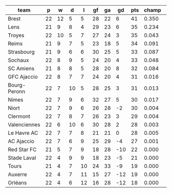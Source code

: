|     team     | p  | w  | d  | l  | gf | ga | gd  | pts | champ | top2  | top3  | top4  |  5-7  | bot4  | bot3  | bot2  |
|--------------|----|----|----|----|----|----|-----|-----|-------|-------|-------|-------|-------|-------|-------|-------|
| Brest        | 22 | 12 |  5 |  5 | 28 | 22 |   6 |  41 | 0.350 | 0.554 | 0.690 | 0.789 | 0.146 | 0.000 | 0.000 | 0.000|
| Lens         | 21 |  9 |  8 |  4 | 29 | 23 |   6 |  35 | 0.234 | 0.429 | 0.569 | 0.673 | 0.200 | 0.000 | 0.000 | 0.000|
| Troyes       | 22 | 10 |  5 |  7 | 27 | 24 |   3 |  35 | 0.043 | 0.112 | 0.189 | 0.275 | 0.283 | 0.005 | 0.001 | 0.000|
| Reims        | 21 |  9 |  7 |  5 | 23 | 18 |   5 |  34 | 0.091 | 0.201 | 0.316 | 0.419 | 0.274 | 0.002 | 0.000 | 0.000|
| Strasbourg   | 21 |  9 |  6 |  6 | 30 | 25 |   5 |  33 | 0.087 | 0.194 | 0.302 | 0.411 | 0.270 | 0.003 | 0.001 | 0.000|
| Sochaux      | 22 |  8 |  9 |  5 | 24 | 20 |   4 |  33 | 0.048 | 0.119 | 0.207 | 0.302 | 0.270 | 0.004 | 0.001 | 0.000|
| SC Amiens    | 21 |  8 |  8 |  5 | 28 | 20 |   8 |  32 | 0.084 | 0.181 | 0.289 | 0.399 | 0.276 | 0.003 | 0.001 | 0.000|
| GFC Ajaccio  | 22 |  8 |  7 |  7 | 24 | 20 |   4 |  31 | 0.016 | 0.051 | 0.100 | 0.163 | 0.217 | 0.015 | 0.004 | 0.001|
| Bourg-Peronn | 22 |  7 | 10 |  5 | 28 | 25 |   3 |  31 | 0.013 | 0.039 | 0.081 | 0.130 | 0.200 | 0.022 | 0.009 | 0.002|
| Nimes        | 22 |  7 |  9 |  6 | 32 | 27 |   5 |  30 | 0.017 | 0.049 | 0.101 | 0.160 | 0.225 | 0.017 | 0.006 | 0.002|
| Niort        | 22 |  7 |  9 |  6 | 26 | 28 |  -2 |  30 | 0.004 | 0.019 | 0.037 | 0.064 | 0.141 | 0.054 | 0.021 | 0.006|
| Clermont     | 22 |  7 |  8 |  7 | 26 | 23 |   3 |  29 | 0.004 | 0.017 | 0.039 | 0.068 | 0.140 | 0.047 | 0.018 | 0.006|
| Valenciennes | 22 |  6 | 10 |  6 | 30 | 28 |   2 |  28 | 0.003 | 0.014 | 0.032 | 0.060 | 0.140 | 0.055 | 0.023 | 0.008|
| Le Havre AC  | 22 |  7 |  7 |  8 | 21 | 21 |   0 |  28 | 0.005 | 0.020 | 0.043 | 0.073 | 0.153 | 0.046 | 0.018 | 0.006|
| AC Ajaccio   | 22 |  7 |  6 |  9 | 25 | 29 |  -4 |  27 | 0.001 | 0.003 | 0.007 | 0.015 | 0.050 | 0.180 | 0.088 | 0.031|
| Red Star FC  | 21 |  5 |  7 |  9 | 18 | 28 | -10 |  22 | 0.000 | 0.000 | 0.001 | 0.001 | 0.007 | 0.544 | 0.375 | 0.209|
| Stade Laval  | 22 |  4 |  9 |  9 | 18 | 23 |  -5 |  21 | 0.000 | 0.000 | 0.000 | 0.001 | 0.005 | 0.554 | 0.376 | 0.212|
| Tours        | 21 |  4 |  7 | 10 | 24 | 33 |  -9 |  19 | 0.000 | 0.000 | 0.000 | 0.000 | 0.001 | 0.790 | 0.647 | 0.454|
| Auxerre      | 22 |  4 |  7 | 11 | 15 | 27 | -12 |  19 | 0.000 | 0.000 | 0.000 | 0.000 | 0.001 | 0.756 | 0.599 | 0.398|
| Orléans      | 22 |  4 |  6 | 12 | 16 | 28 | -12 |  18 | 0.000 | 0.000 | 0.000 | 0.000 | 0.000 | 0.905 | 0.811 | 0.664|

